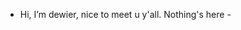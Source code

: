 -  Hi, I’m dewier, nice to meet u y'all. Nothing's here -

<!---
chostanz/chostanz is a ✨ special ✨ repository because its `README.md` (this file) appears on your GitHub profile.
You can click the Preview link to take a look at your changes.
--->
